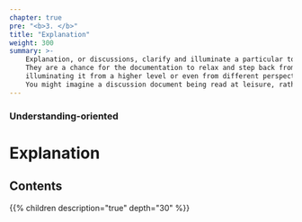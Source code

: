 ```yaml
---
chapter: true
pre: "<b>3. </b>"
title: "Explanation"
weight: 300
summary: >-
    Explanation, or discussions, clarify and illuminate a particular topic.
    They are a chance for the documentation to relax and step back from the software, taking a wider view,
    illuminating it from a higher level or even from different perspectives.
    You might imagine a discussion document being read at leisure, rather than over the code.
---
```


### Understanding-oriented

# Explanation

## Contents

{{% children description="true" depth="30" %}}